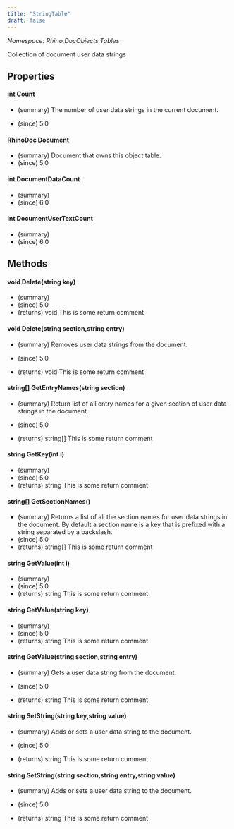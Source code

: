 ```yaml
---
title: "StringTable"
draft: false
---
```


*Namespace: Rhino.DocObjects.Tables*

   Collection of document user data strings
   
## Properties
#### int Count
- (summary) 
     The number of user data strings in the current document.
     
- (since) 5.0
#### RhinoDoc Document
- (summary) Document that owns this object table.
- (since) 5.0
#### int DocumentDataCount
- (summary) 
- (since) 6.0
#### int DocumentUserTextCount
- (summary) 
- (since) 6.0
## Methods
#### void Delete(string key)
- (summary) 
- (since) 5.0
- (returns) void This is some return comment
#### void Delete(string section,string entry)
- (summary) 
     Removes user data strings from the document.
     
- (since) 5.0
- (returns) void This is some return comment
#### string[] GetEntryNames(string section)
- (summary) 
     Return list of all entry names for a given section of user data strings in the document.
     
- (since) 5.0
- (returns) string[] This is some return comment
#### string GetKey(int i)
- (summary) 
- (since) 5.0
- (returns) string This is some return comment
#### string[] GetSectionNames()
- (summary) 
     Returns a list of all the section names for user data strings in the document.
     By default a section name is a key that is prefixed with a string separated by a backslash.
- (since) 5.0
- (returns) string[] This is some return comment
#### string GetValue(int i)
- (summary) 
- (since) 5.0
- (returns) string This is some return comment
#### string GetValue(string key)
- (summary) 
- (since) 5.0
- (returns) string This is some return comment
#### string GetValue(string section,string entry)
- (summary) 
     Gets a user data string from the document.
     
- (since) 5.0
- (returns) string This is some return comment
#### string SetString(string key,string value)
- (summary) 
     Adds or sets a user data string to the document.
     
- (since) 5.0
- (returns) string This is some return comment
#### string SetString(string section,string entry,string value)
- (summary) 
     Adds or sets a user data string to the document.
     
- (since) 5.0
- (returns) string This is some return comment
